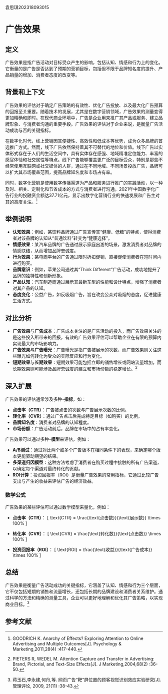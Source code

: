 袁思琪202318093015

# 广告效果

## 定义
广告效果是指广告活动对目标受众产生的影响，包括认知、情感和行为上的变化。它衡量的是广告是否达到了预期的营销目标，包括但不限于品牌知名度的提升、产品销量的增加、消费者态度的改变等。

## 背景和上下文
广告效果的评估对于确定广告策略的有效性、优化广告投放、以及最大化广告预算的回报至关重要。随着技术的发展，尤其是在数字营销领域，广告效果的测量变得更加精确和即时。在现代商业环境中，广告是企业用来推广其产品或服务、建立品牌形象、与消费者沟通的重要手段。广告效果的评估对于企业来说，是衡量广告活动成功与否的关键指标。

在数字化时代，线上营销因其便捷性、高效性和低成本等优势，成为众多品牌的首选推广方式。然而，线下广告依然保持着其不可替代的地位和价值。线下广告以实体形式存在于人们的生活空间中，具有实体存在感强、地域精准定位能力、丰富的感官体验和社交属性等特点。线下广告能够覆盖更广泛的目标受众，特别是那些不经常使用互联网或社交媒体的人群，通过在不同地域、不同场景投放广告，品牌可以扩大其市场覆盖范围，提高品牌知名度和市场占有率。

同时，数字化营销是使用数字传播渠道为产品和服务进行推广的实践活动，以一种及时、相关、定制化和节省成本的方式与消费者进行沟通。2021年中国数字化广告行业的投融资金额达37.71亿元，显示出数字化营销行业的快速发展和广告主对其的高度关注。[^1]
## 举例说明
- **认知效果**：例如，某饮料品牌通过广告宣传其“健康、低糖”的特点，使得消费者对该品牌的认知从“普通饮料”转变为“健康选择”。
- **情感效果**：某汽车品牌的广告通过展示家庭出游的场景，激发消费者对品牌的情感联结，从而增加品牌忠诚度。
- **行为效果**：某电商平台的广告通过限时折扣促销，直接促使消费者在短时间内进行购买。
- **品牌意识**：例如，苹果公司通过其“Think Different”广告活动，成功地提升了品牌的独特性和创新形象。
- **产品认知**：汽车制造商通过展示其最新车型的性能和设计特点，增强了消费者对其产品的认知。
- **态度变化**：公益广告，如反吸烟广告，旨在改变公众对吸烟的态度，促进健康生活方式。
  
## 对比分析
- **广告效果**与**广告成本**：广告成本关注的是广告活动的投入，而广告效果关注的是这些投入所带来的回报。有效的广告效果评估可以帮助企业在有限的预算内实现最大的市场影响力。
- **广告效果**与**广告曝光**：广告曝光是指广告被展示的次数，而广告效果则关注这些曝光如何转化为受众的实际反应和行为变化。
- **短期效果**与**长期效果**：短期效果可能包括立即的销售增长或网站流量增加，而长期效果则可能涉及品牌忠诚度的建立和市场份额的稳定增长。[^2]

## 深入扩展
广告效果的评估通常涉及多种-**指标**，如：
- **点击率（CTR）**：广告被点击的次数与广告展示次数的比例。
- **转化率（CVR）**：通过广告点击后完成特定目标（如购买）的比例。
- **品牌知名度**：消费者对品牌的认知程度。
- **市场份额**：广告活动前后，品牌在市场中的占有率变化。

广告效果可以通过多种-**模型**来评估，例如：
- **A/B测试**：通过对比两个或多个广告版本在相同条件下的表现，来确定哪个版本更能驱动期望的结果。
- **多渠道归因模型**：这种方法考虑了消费者在购买过程中接触的所有广告渠道，以确定每个渠道对最终转化的贡献。
- **ROI计算**：投资回报率（ROI）是衡量广告效果的常用指标，它通过比较广告支出与产生的收益来评估广告的经济效益。

### 数学公式
广告效果的某些评估可以通过数学模型来量化，例如：

- **点击率（CTR）**：
  \[
  \text{CTR} = \frac{\text{点击数}}{\text{展示数}} \times 100\%
  \]

- **转化率（CVR）**：
  \[
  \text{CVR} = \frac{\text{转化数}}{\text{点击数}} \times 100\%
  \]

- **投资回报率（ROI）**：
  \[
  \text{ROI} = \frac{\text{收益}}{\text{广告成本}} \times 100\%
  \]

## 总结
广告效果是衡量广告活动成功的关键指标，它涵盖了认知、情感和行为三个层面，它不仅包括短期的销售和流量增长，还包括长期的品牌建设和消费者关系维护。通过科学的方法和精确的测量工具，企业可以更好地理解和优化其广告策略，以实现商业目标。[^3]

## 参考文献
[^1]:GOODRICH K. Anarchy of Effects? Exploring Attention to Online Advertising and Multiple Outcomes[J]. Psychology & Marketing,2011,28(4) :417-440. 
[^2]:PIETERS R, WEDEL M. Attention Capture and Transfer in Advertising: Brand, Pictorial, and Text-Size Effects[J]. J Marketing,2004,68(2) :36-50. 
[^3]:蒋玉石,李永建,何丹,等. 网页广告“靶”屏位置的顾客视觉识别效应实验研究[J]. 管理评论, 2009, 21(11) :38-43. 
